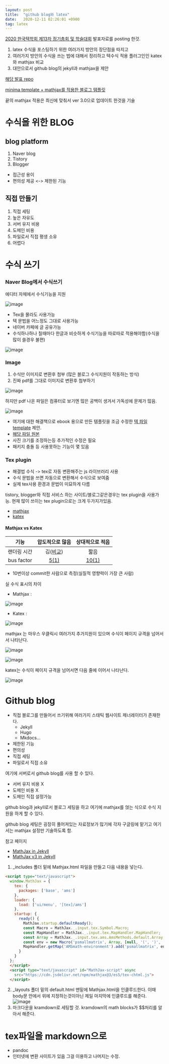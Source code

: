 ```yaml
---
layout: post
title:  "github blog와 latex"
date:   2020-12-11 02:26:01 +0900
tag: latex
---
```


[2020 한국텍학회 제13차 정기총회 및 학술대회](http://www.ktug.org/xe/index.php?mid=KTUG_open_board&document_srl=239863)
발표자료를 posting 한것.

1. latex 수식을 포스팅하기 위한 여러가지 방안의 장단점을 따지고
2. 여러가지 방안의 수식을 쓰는 법에 대해서 정리하고 텍수식 적용 플러그인인 katex와 mathjax 비교
3. 대안으로서 github blog의 jekyll과 mathjax을 제안 

[해당 발표 repo](https://github.com/EeeUnS/github-blog-and-latex)

[minima template + mathjax를 적용한 블로그 템플릿](https://github.com/EeeUnS/minimaMathjaxTemplate)

끝의 mathjax 적용은 최신에 맞춰서 ver 3.0으로 업데이트 한것을 기술


#  수식을 위한 BLOG

## blog platform

1. Naver blog
2. Tistory
3. Blogger

- 접근성 용이  
- 편의성 제공 <-> 제한된 기능

## 직접 만들기

1. 직접 세팅
2. 높은 자유도
3. 서버 유지 비용
4. 도메인 비용
5. 파일로서 직접 평생 소유
6. 어렵다

# 수식 쓰기

### Naver Blog에서 수식쓰기
에디터 자체에서 수식기능을 지원

![image](/images//githubblog/naver1.png)

- Tex을 몰라도 사용가능
- 텍 문법을 어느정도 그대로 사용가능
- 네이버 카페에 글 공유가능
- 수식하나하나 칠때마다 한글과 비슷하게 수식기능을 따로따로 적용해야함(수식을 많이 쓸경우 불편)


![image](/images//githubblog/naver2.png)


### Image

1. 수식만 이미지로 변환후 첨부 (많은 블로그 수식지원이 작동하는 방식)
2. 진짜 pdf를 그대로 이미지로 변환후 첨부하기


![image](/images//githubblog/image1.png)

하지만 pdf 나온 파일은 컴퓨터로 보기엔 많은 공백이 생겨서 가독성에 문제가 많음.


![image](/images//githubblog/image2.png)

- 여기에 대한 해결책으로 ebook 용으로 만든 템플릿을 조금 수정한 [텍 파일 template](https://github.com/EeeUnS/github-blog-and-latex/blob/master/ebook.tex) 제안.
- [해당 파일 원본](https://www.latextemplates.com/template/ebook)
- 사진 크기를 조정하는등 추가적인 수정은 필요
- 패키지 충돌 등 사용못하는 기능이 몇 있음


### Tex plugin
- 해결법 수식 -> tex로 자동 변환해주는 js 라이브러리 사용
- 수식 문법을 쓰면 자동으로 변환해서 수식으로 보여줌
- 실제 tex사용 환경과 문법이 미묘하게 다름

tistory, blogger와 직접 서비스 하는 사이트/블로그같은경우는 tex plugin을 사용가능. 현재 많이 쓰이는 tex plugin으로는 크게 두가지가있음.

- [mathjax](http://docs.mathjax.org/en/latest/input/tex/macros/)
- [katex](https://katex.org/docs/supported.html)

#### Mathjax vs Katex

|기능 | 압도적으로 많음 | 상대적으로 적음|
|:---:|:---:| :---:|
| 랜더링 시간 | 김([비교](https://www.intmath.com/cg5/katex-mathjax-comparison.php?processor=MathJax)) | 짧음|
| bus factor | [5(1)](https://github.com/mathjax/MathJax/graphs/contributors) | [10(1)](https://github.com/KaTeX/KaTeX/graphs/contributors)|

- 10번이상 commit한 사람으로 측정(실질적 영향력이 가장 큰 사람)

실 수식 표시의 차이

- Mathjax : 

![image](/images//githubblog/mathjax.png)

- Katex : 

![image](/images//githubblog/katex.png)


mathjax 는 마우스 우클릭시 여러가지 추가지원이 있으며 수식이 페이지 규격을 넘어서서 나타난다.

![image](/images//githubblog/mathjax2.png)

![image](/images//githubblog/mathjax3.png)

katex는 수식이 페이지 규격을 넘어서면 다음 줄에 이어서 나타난다.



![image](/images//githubblog/katex2.png)






# Github blog

- 직접 블로그를 만들어서 쓰기위해 여러가지 스태틱 웹사이트 제너레이터가 존재한다.
  - Jekyll
  - Hugo
  - Mkdocs...
- 제한된 기능
- 편의성
- 직접 세팅
- 파일로서 직접 소유

여기에 서버로서 github blog를 사용 할 수 있다.

- 서버 유지 비용 X
- 도메인 비용 X
- 도메인 직접 설정가능

github blog과 jekyll로서 블로그 세팅을 하고 여기에 mathjax를 얹는 식으로 수식 지원을 하게 할 수 있다.


github blog 세팅은 굉장히 풀어져있는 자료정보가 많기에 각자 구글링에 맡기고 여기서는 mathjax 설정만 기술하도록 함.

참고 페이지

- [MathJax in Jekyll](https://quuxplusone.github.io/blog/2018/08/05/mathjax-in-jekyll/)
- [MathJax v3 in Jekyll](https://quuxplusone.github.io/blog/2020/08/19/mathjax-v3-in-jekyll/)

1. _includes 폴더 밑에 Mathjax.html 파일을 만들고 다음 내용을 넣는다.
```html
<script type="text/javascript">
  window.MathJax = {
    tex: {
      packages: ['base', 'ams']
    },
    loader: {
      load: ['ui/menu', '[tex]/ams']
    },
    startup: {
      ready() {
        MathJax.startup.defaultReady();
        const Macro = MathJax._.input.tex.Symbol.Macro;
        const MapHandler = MathJax._.input.tex.MapHandler.MapHandler;
        const Array = MathJax._.input.tex.ams.AmsMethods.default.Array;
        const env = new Macro('psmallmatrix', Array, [null, '(', ')', 'c', '.333em', '.2em', 'S', 1]);
        MapHandler.getMap('AMSmath-environment').add('psmallmatrix', env);
      }
    }
  };
  </script>
  <script type="text/javascript" id="MathJax-script" async
    src="https://cdn.jsdelivr.net/npm/mathjax@3/es5/tex-chtml.js">
  </script>
```
2. _layouts 폴더 밑의 default.html 맨밑에 Mathjax.html을 인클루드한다. 이때 body문 안에서 위에 지정하는것이아닌 제일 마지막에 인클루드를 해준다.
![image](/images//githubblog/htmlfile.PNG)
3. 마크다운을 kramdown로 세팅할 것. kramdown의 math blocks가 $$처리를 알아서 해준다.



# tex파일을 markdown으로

- pandoc
- 인터넷에 변환 사이트가 있음 그걸 이용하고 나머지는 수정. 


